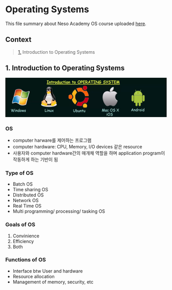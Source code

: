 Operating Systems
=======
This file summary about Neso Academy OS course uploaded [here](https://www.youtube.com/playlist?list=PLBlnK6fEyqRiVhbXDGLXDk_OQAeuVcp2O).  

## Context
>[1.](#1.-introduction-to-operating-systems) Introduction to Operating Systems  

## 1. Introduction to Operating Systems
![img](../img/img7.png)
### OS
* computer harware를 제어하는 프로그램
* computer hardware: CPU, Memory, I/O devices 같은 resource
* 사용자와 computer hardware간의 매개채 역할을 하며 application program이 작동하게 하는 기반이 됨

### Type of OS
* Batch OS
* Time sharing OS
* Distributed OS
* Network OS
* Real Time OS
* Multi programming/ processing/ tasking OS

### Goals of OS
1. Convinience
2. Efficiency
3. Both

### Functions of OS
* Interface btw User and hardware
* Resource allocation
* Management of memory, security, etc